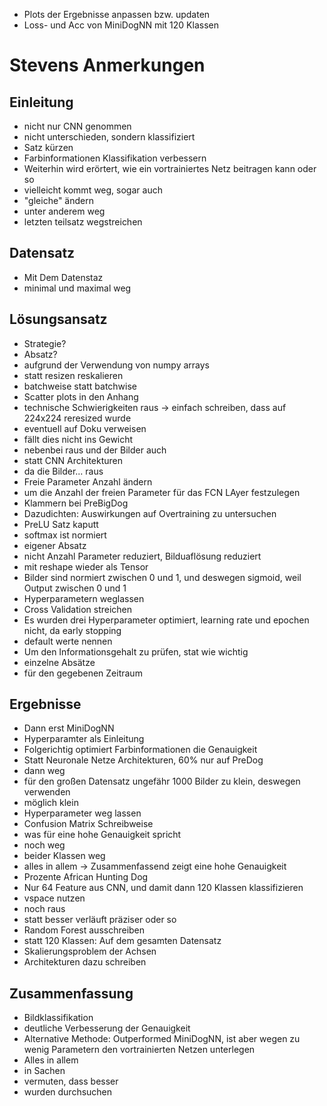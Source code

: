 * Plots der Ergebnisse anpassen bzw. updaten
* Loss- und Acc von MiniDogNN mit 120 Klassen

# Stevens Anmerkungen
## Einleitung
* nicht nur CNN genommen
* nicht unterschieden, sondern klassifiziert
* Satz kürzen
* Farbinformationen Klassifikation verbessern
* Weiterhin wird erörtert, wie ein vortrainiertes Netz beitragen kann oder so
* vielleicht kommt weg, sogar auch
* "gleiche" ändern
* unter anderem weg
* letzten teilsatz wegstreichen

## Datensatz
* Mit Dem Datenstaz
* minimal und maximal weg

## Lösungsansatz
* Strategie?
* Absatz?
* aufgrund der Verwendung von numpy arrays
* statt resizen reskalieren
* batchweise statt batchwise
* Scatter plots in den Anhang
* technische Schwierigkeiten raus -> einfach schreiben, dass auf 224x224 reresized wurde
* eventuell auf Doku verweisen
* fällt dies nicht ins Gewicht
* nebenbei raus und der Bilder auch
* statt CNN Architekturen
* da die Bilder... raus
* Freie Parameter Anzahl ändern
* um die Anzahl der freien Parameter für das FCN LAyer festzulegen
* Klammern bei PreBigDog
* Dazudichten: Auswirkungen auf Overtraining zu untersuchen
* PreLU Satz kaputt
* softmax ist normiert
* eigener Absatz
* nicht Anzahl Parameter reduziert, Bilduaflösung reduziert
* mit reshape wieder als Tensor
* Bilder sind normiert zwischen 0 und 1, und deswegen sigmoid, weil Output zwischen 0 und 1
* Hyperparametern weglassen
* Cross Validation streichen
* Es wurden drei Hyperparameter optimiert, learning rate und epochen nicht, da early stopping
* default werte nennen
* Um den Informationsgehalt zu prüfen, stat wie wichtig
* einzelne Absätze
* für den gegebenen Zeitraum

## Ergebnisse
* Dann erst MiniDogNN
* Hyperparamter als Einleitung
* Folgerichtig optimiert Farbinformationen die Genauigkeit
* Statt Neuronale Netze Architekturen, 60% nur auf PreDog
* dann weg
* für den großen Datensatz ungefähr 1000 Bilder zu klein, deswegen verwenden
* möglich klein
* Hyperparameter weg lassen
* Confusion Matrix Schreibweise
* was für eine hohe Genauigkeit spricht
* noch weg
* beider Klassen weg
* alles in allem -> Zusammenfassend zeigt eine hohe Genauigkeit
* Prozente African Hunting Dog
* Nur 64 Feature aus CNN, und damit dann 120 Klassen klassifizieren
* vspace nutzen
* noch raus
* statt besser verläuft präziser oder so
* Random Forest ausschreiben
* statt 120 Klassen: Auf dem gesamten Datensatz
* Skalierungsproblem der Achsen
* Architekturen dazu schreiben

## Zusammenfassung
* Bildklassifikation
* deutliche Verbesserung der Genauigkeit
* Alternative Methode: Outperformed MiniDogNN, ist aber wegen zu wenig Parametern
den vortrainierten Netzen unterlegen
* Alles in allem
* in Sachen
* vermuten, dass besser
* wurden durchsuchen
